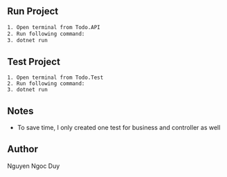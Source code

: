 ## Run Project

```bash
1. Open terminal from Todo.API 
2. Run following command:
3. dotnet run
```

## Test Project

```
1. Open terminal from Todo.Test 
2. Run following command:
3. dotnet run
```

## Notes
- To save time, I only created one test for business and controller as well

## Author
Nguyen Ngoc Duy
